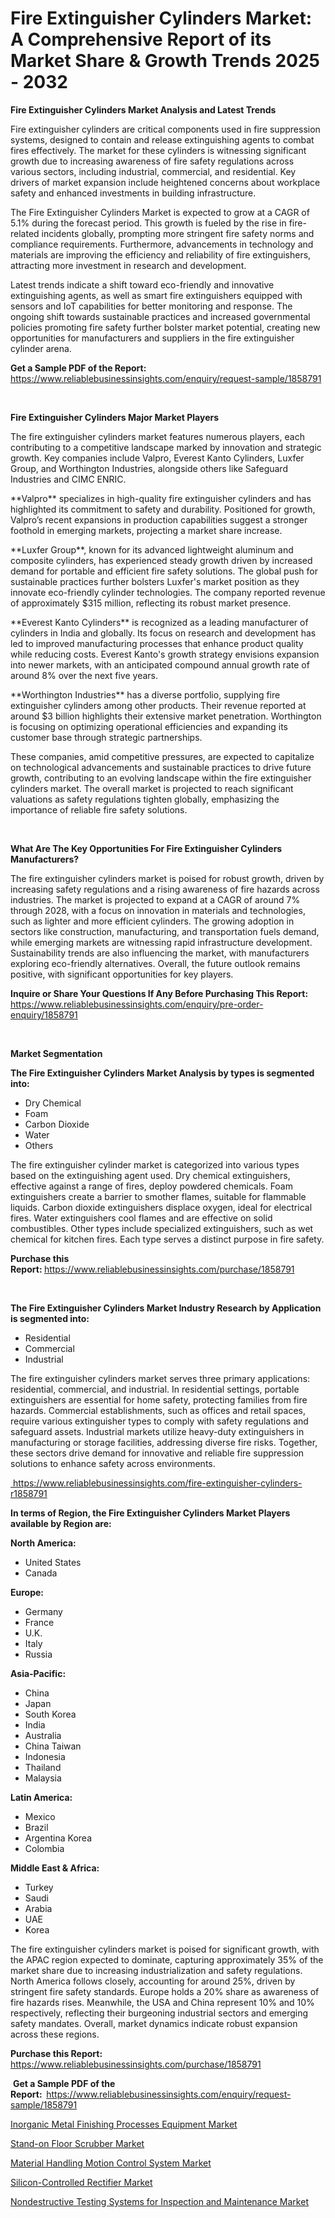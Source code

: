<p><h1>Fire Extinguisher Cylinders Market: A Comprehensive Report of its Market Share & Growth Trends 2025 - 2032</h1></p><p><strong>Fire Extinguisher Cylinders Market Analysis and Latest Trends</strong></p>
<p><p>Fire extinguisher cylinders are critical components used in fire suppression systems, designed to contain and release extinguishing agents to combat fires effectively. The market for these cylinders is witnessing significant growth due to increasing awareness of fire safety regulations across various sectors, including industrial, commercial, and residential. Key drivers of market expansion include heightened concerns about workplace safety and enhanced investments in building infrastructure.</p><p>The Fire Extinguisher Cylinders Market is expected to grow at a CAGR of 5.1% during the forecast period. This growth is fueled by the rise in fire-related incidents globally, prompting more stringent fire safety norms and compliance requirements. Furthermore, advancements in technology and materials are improving the efficiency and reliability of fire extinguishers, attracting more investment in research and development.</p><p>Latest trends indicate a shift toward eco-friendly and innovative extinguishing agents, as well as smart fire extinguishers equipped with sensors and IoT capabilities for better monitoring and response. The ongoing shift towards sustainable practices and increased governmental policies promoting fire safety further bolster market potential, creating new opportunities for manufacturers and suppliers in the fire extinguisher cylinder arena.</p></p>
<p><strong>Get a Sample PDF of the Report:&nbsp;</strong> <a href="https://www.reliablebusinessinsights.com/enquiry/request-sample/1858791?utm_campaign=1847&utm_medium=2&utm_source=Github&utm_content=ia&utm_term=28022025&utm_id=fire-extinguisher-cylinders">https://www.reliablebusinessinsights.com/enquiry/request-sample/1858791</a></p>
<p>&nbsp;</p>
<p><strong>Fire Extinguisher Cylinders Major Market Players</strong></p>
<p><p>The fire extinguisher cylinders market features numerous players, each contributing to a competitive landscape marked by innovation and strategic growth. Key companies include Valpro, Everest Kanto Cylinders, Luxfer Group, and Worthington Industries, alongside others like Safeguard Industries and CIMC ENRIC.</p><p>**Valpro** specializes in high-quality fire extinguisher cylinders and has highlighted its commitment to safety and durability. Positioned for growth, Valpro’s recent expansions in production capabilities suggest a stronger foothold in emerging markets, projecting a market share increase.</p><p>**Luxfer Group**, known for its advanced lightweight aluminum and composite cylinders, has experienced steady growth driven by increased demand for portable and efficient fire safety solutions. The global push for sustainable practices further bolsters Luxfer's market position as they innovate eco-friendly cylinder technologies. The company reported revenue of approximately $315 million, reflecting its robust market presence.</p><p>**Everest Kanto Cylinders** is recognized as a leading manufacturer of cylinders in India and globally. Its focus on research and development has led to improved manufacturing processes that enhance product quality while reducing costs. Everest Kanto's growth strategy envisions expansion into newer markets, with an anticipated compound annual growth rate of around 8% over the next five years.</p><p>**Worthington Industries** has a diverse portfolio, supplying fire extinguisher cylinders among other products. Their revenue reported at around $3 billion highlights their extensive market penetration. Worthington is focusing on optimizing operational efficiencies and expanding its customer base through strategic partnerships.</p><p>These companies, amid competitive pressures, are expected to capitalize on technological advancements and sustainable practices to drive future growth, contributing to an evolving landscape within the fire extinguisher cylinders market. The overall market is projected to reach significant valuations as safety regulations tighten globally, emphasizing the importance of reliable fire safety solutions.</p></p>
<p>&nbsp;</p>
<p><strong>What Are The Key Opportunities For Fire Extinguisher Cylinders Manufacturers?</strong></p>
<p><p>The fire extinguisher cylinders market is poised for robust growth, driven by increasing safety regulations and a rising awareness of fire hazards across industries. The market is projected to expand at a CAGR of around 7% through 2028, with a focus on innovation in materials and technologies, such as lighter and more efficient cylinders. The growing adoption in sectors like construction, manufacturing, and transportation fuels demand, while emerging markets are witnessing rapid infrastructure development. Sustainability trends are also influencing the market, with manufacturers exploring eco-friendly alternatives. Overall, the future outlook remains positive, with significant opportunities for key players.</p></p>
<p><strong>Inquire or Share Your Questions If Any Before Purchasing This Report:</strong> <a href="https://www.reliablebusinessinsights.com/enquiry/pre-order-enquiry/1858791?utm_campaign=1847&utm_medium=2&utm_source=Github&utm_content=ia&utm_term=28022025&utm_id=fire-extinguisher-cylinders">https://www.reliablebusinessinsights.com/enquiry/pre-order-enquiry/1858791</a></p>
<p>&nbsp;</p>
<p><strong>Market Segmentation</strong></p>
<p><strong>The Fire Extinguisher Cylinders Market Analysis by types is segmented into:</strong></p>
<p><ul><li>Dry Chemical</li><li>Foam</li><li>Carbon Dioxide</li><li>Water</li><li>Others</li></ul></p>
<p><p>The fire extinguisher cylinder market is categorized into various types based on the extinguishing agent used. Dry chemical extinguishers, effective against a range of fires, deploy powdered chemicals. Foam extinguishers create a barrier to smother flames, suitable for flammable liquids. Carbon dioxide extinguishers displace oxygen, ideal for electrical fires. Water extinguishers cool flames and are effective on solid combustibles. Other types include specialized extinguishers, such as wet chemical for kitchen fires. Each type serves a distinct purpose in fire safety.</p></p>
<p><strong>Purchase this Report:&nbsp;</strong><a href="https://www.reliablebusinessinsights.com/purchase/1858791?utm_campaign=1847&utm_medium=2&utm_source=Github&utm_content=ia&utm_term=28022025&utm_id=fire-extinguisher-cylinders">https://www.reliablebusinessinsights.com/purchase/1858791</a></p>
<p>&nbsp;</p>
<p><strong>The Fire Extinguisher Cylinders Market Industry Research by Application is segmented into:</strong></p>
<p><ul><li>Residential</li><li>Commercial</li><li>Industrial</li></ul></p>
<p><p>The fire extinguisher cylinders market serves three primary applications: residential, commercial, and industrial. In residential settings, portable extinguishers are essential for home safety, protecting families from fire hazards. Commercial establishments, such as offices and retail spaces, require various extinguisher types to comply with safety regulations and safeguard assets. Industrial markets utilize heavy-duty extinguishers in manufacturing or storage facilities, addressing diverse fire risks. Together, these sectors drive demand for innovative and reliable fire suppression solutions to enhance safety across environments.</p></p>
<p><a href="https://www.reliablebusinessinsights.com/fire-extinguisher-cylinders-r1858791?utm_campaign=1847&utm_medium=2&utm_source=Github&utm_content=ia&utm_term=28022025&utm_id=fire-extinguisher-cylinders">&nbsp;https://www.reliablebusinessinsights.com/fire-extinguisher-cylinders-r1858791</a></p>
<p><strong>In terms of Region, the Fire Extinguisher Cylinders Market Players available by Region are:</strong></p>
<p>
    <p> <strong> North America: </strong>
        <ul>
            <li>United States</li>
            <li>Canada</li>
        </ul>
        </p> 
    <p> <strong> Europe: </strong>
        <ul>
            <li>Germany</li>
            <li>France</li>
            <li>U.K.</li>
            <li>Italy</li>
            <li>Russia</li>
        </ul>
        </p> 
    <p> <strong> Asia-Pacific: </strong>
        <ul>
            <li>China</li>
            <li>Japan</li>
            <li>South Korea</li>
            <li>India</li>
            <li>Australia</li>
            <li>China Taiwan</li>
            <li>Indonesia</li>
            <li>Thailand</li>
            <li>Malaysia</li>
        </ul>
        </p> 
    <p> <strong> Latin America: </strong>
        <ul>
            <li>Mexico</li>
            <li>Brazil</li>
            <li>Argentina Korea</li>
            <li>Colombia</li>
        </ul>
        </p> 
    <p> <strong> Middle East & Africa: </strong>
        <ul>
            <li>Turkey</li>
            <li>Saudi</li>
            <li>Arabia</li>
            <li>UAE</li>
            <li>Korea</li>
        </ul>
    </p>
    </p>
<p><p>The fire extinguisher cylinders market is poised for significant growth, with the APAC region expected to dominate, capturing approximately 35% of the market share due to increasing industrialization and safety regulations. North America follows closely, accounting for around 25%, driven by stringent fire safety standards. Europe holds a 20% share as awareness of fire hazards rises. Meanwhile, the USA and China represent 10% and 10% respectively, reflecting their burgeoning industrial sectors and emerging safety mandates. Overall, market dynamics indicate robust expansion across these regions.</p></p>
<p><strong>Purchase this Report: </strong><a href="https://www.reliablebusinessinsights.com/purchase/1858791?utm_campaign=1847&utm_medium=2&utm_source=Github&utm_content=ia&utm_term=28022025&utm_id=fire-extinguisher-cylinders">https://www.reliablebusinessinsights.com/purchase/1858791</a></p>
<p>&nbsp;<strong>Get a Sample PDF of the Report:&nbsp;&nbsp;</strong><a href="https://www.reliablebusinessinsights.com/enquiry/request-sample/1858791?utm_campaign=1847&utm_medium=2&utm_source=Github&utm_content=ia&utm_term=28022025&utm_id=fire-extinguisher-cylinders">https://www.reliablebusinessinsights.com/enquiry/request-sample/1858791</a></p>
<p><strong></strong></p>
<p><p><a href="https://github.com/ilonaenterline65/Market-Research-Report-List-1/blob/main/inorganic-metal-finishing-processes-equipment-market.md?utm_campaign=1847&utm_medium=2&utm_source=Github&utm_content=ia&utm_term=28022025&utm_id=fire-extinguisher-cylinders">Inorganic Metal Finishing Processes Equipment Market</a></p><p><a href="https://github.com/chungwimbu4/Market-Research-Report-List-1/blob/main/stand-on-floor-scrubber-market.md?utm_campaign=1847&utm_medium=2&utm_source=Github&utm_content=ia&utm_term=28022025&utm_id=fire-extinguisher-cylinders">Stand-on Floor Scrubber Market</a></p><p><a href="https://github.com/bolalfredia7777/Market-Research-Report-List-1/blob/main/material-handling-motion-control-system-market.md?utm_campaign=1847&utm_medium=2&utm_source=Github&utm_content=ia&utm_term=28022025&utm_id=fire-extinguisher-cylinders">Material Handling Motion Control System Market</a></p><p><a href="https://github.com/AshrafKhan865/Market-Research-Report-List-1/blob/main/silicon-controlled-rectifier-market.md?utm_campaign=1847&utm_medium=2&utm_source=Github&utm_content=ia&utm_term=28022025&utm_id=fire-extinguisher-cylinders">Silicon-Controlled Rectifier Market</a></p><p><a href="https://github.com/gullattedenna/Market-Research-Report-List-1/blob/main/nondestructive-testing-systems-for-inspection-and-maintenance-market.md?utm_campaign=1847&utm_medium=2&utm_source=Github&utm_content=ia&utm_term=28022025&utm_id=fire-extinguisher-cylinders">Nondestructive Testing Systems for Inspection and Maintenance Market</a></p></p>